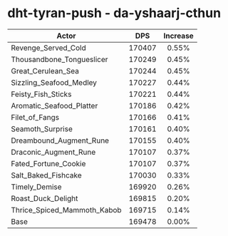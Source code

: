 # dht-tyran-push - da-yshaarj-cthun
| Actor | DPS | Increase |
|---|:---:|:---:|
|Revenge_Served_Cold|170407|0.55%|
|Thousandbone_Tongueslicer|170249|0.45%|
|Great_Cerulean_Sea|170244|0.45%|
|Sizzling_Seafood_Medley|170227|0.44%|
|Feisty_Fish_Sticks|170221|0.44%|
|Aromatic_Seafood_Platter|170186|0.42%|
|Filet_of_Fangs|170166|0.41%|
|Seamoth_Surprise|170161|0.40%|
|Dreambound_Augment_Rune|170155|0.40%|
|Draconic_Augment_Rune|170107|0.37%|
|Fated_Fortune_Cookie|170107|0.37%|
|Salt_Baked_Fishcake|170030|0.33%|
|Timely_Demise|169920|0.26%|
|Roast_Duck_Delight|169815|0.20%|
|Thrice_Spiced_Mammoth_Kabob|169715|0.14%|
|Base|169478|0.00%|
